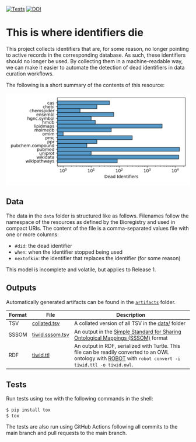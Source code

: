[![Tests](https://github.com/bridgedb/tiwid/actions/workflows/qa.yml/badge.svg)](https://github.com/bridgedb/tiwid/actions/workflows/qa.yml)
[![DOI](https://zenodo.org/badge/334110717.svg)](https://zenodo.org/badge/latestdoi/334110717)

# This is where identifiers die

This project collects identifiers that are, for some reason, no longer pointing to active records
in the corresponding database. As such, these identifiers should no longer be used. By collecting
them in a machine-readable way, we can make it easier to automate the detection of dead identifiers
in data curation workflows.

The following is a short summary of the contents of this resource:

![](artifacts/summary.svg)

## Data

The data in the `data` folder is structured like as follows. Filenames follow the namespace of
the resources as defined by the Bioregistry and used in compact URIs. The content of
the file is a comma-separated values file with one or more columns:

* `#did`: the dead identifier
* `when`: when the identifier stopped being used
* `nextofkin`: the identifier that replaces the identifier (for some reason)

This model is incomplete and volatile, but applies to Release 1.

## Outputs

Automatically generated artifacts can be found in the [`artifacts`](artifacts) folder.

| Format | File                                         | Description                                                                                                                                                                                 |
|--------|----------------------------------------------|---------------------------------------------------------------------------------------------------------------------------------------------------------------------------------------------|
| TSV    | [collated.tsv](artifacts/collated.tsv)       | A collated version of all TSV in the [data/](data) folder                                                                                                                                   |
| SSSOM  | [tiwid.sssom.tsv](artifacts/tiwid.sssom.tsv) | An output in the [Simple Standard for Sharing Ontological Mappings (SSSOM)](https://mapping-commons.github.io/sssom/) format                                                                |
| RDF    | [tiwid.ttl](artifacts/tiwid.ttl)             | An output in RDF, serialized with Turtle. This file can be readily converted to an OWL ontology with [ROBOT](https://robot.obolibrary.org/) with `robot convert -i tiwid.ttl -o tiwid.owl`. |

## Tests

Run tests using `tox` with the following commands in the shell:

```shell
$ pip install tox
$ tox
```

The tests are also run using GitHub Actions following all commits to the main branch
and pull requests to the main branch.
